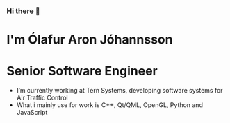 ### Hi there 👋 

# I'm Ólafur Aron Jóhannsson

# Senior Software Engineer

- I’m currently working at Tern Systems, developing software systems for Air Traffic Control
- What i mainly use for work is C++, Qt/QML, OpenGL, Python and JavaScript

<!--
**olafurjohannsson/olafurjohannsson** is a ✨ _special_ ✨ repository because its `README.md` (this file) appears on your GitHub profile.

Here are some ideas to get you started:

- 
- 🌱 I’m currently learning ...
- 👯 I’m looking to collaborate on ...
- 🤔 I’m looking for help with ...
- 💬 Ask me about ...
- 📫 How to reach me: ...
- 😄 Pronouns: ...
- ⚡ Fun fact: ...
-->
